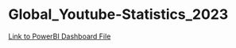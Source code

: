 # Global_Youtube-Statistics_2023

[Link to PowerBI Dashboard File](https://drive.google.com/file/d/1l6E1HS2Om5LyMUwBEn4wZ2kOvqY9r667/view)


